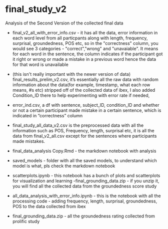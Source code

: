 # final_study_v2
 Analysis of the Second Version of the collected final data

- final_v2_all_with_error_info.csv - it has all the data, error information in each word level from all particpants along with length, frequency, surprisal, groundedness, POS etc, so in the "correctness" column, you would see 3 categories - "correct","wrong" and "unavaiable". It means for each word in the sentence, the column indicates if the participant got it right or wrong or made a mistake in a previous word hence the data for that word is unavailable 

- (this isn't really important with the newer version of data) final_results_prelim_v2.csv, it’s essentially all the raw data with random information about the data(for example, timestamp, what each row means, #s etc) stripped off of the collected data of ibex, I also added Condition_ID there to help experimenting with error rate if needed, 

- error_ind.csv, a df with sentence, subject_ID, condition_ID and whether or not a certain participant made mistake in a certain sentence, which is indicated in “correctness” column

- final_study_all_data_v2.csv is the preprocessed data with all the information such as POS, Frequency, length, surprisal etc, it is all the data from final_v2_all.csv except for the sentences where participants made mistakes.

- final_data_analysis Copy.Rmd - the markdown notebook with analysis

- saved_models - folder with all the saved models, to understand which model is what, pls check the markdown notebook

- scatterplots.ipynb - this notebook has a bunch of plots and scatterplots for visualization and learning 
-final_grounding_data.zip - if you unzip it, you will find all the collected data from the groundedness score study

- all_data_analysis_with_error_info.ipynb - this is the notebook with all the processing code - adding frequency, length, surprisal, groundedness, POS to the data collected from ibex

- final_grounding_data.zip - all the groundedness rating collected from prolific study 


